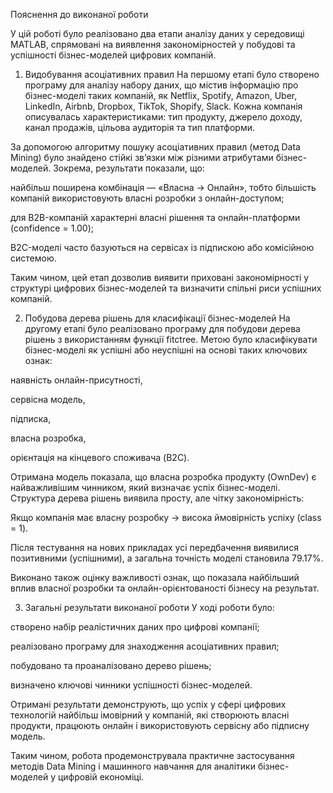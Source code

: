 Пояснення до виконаної роботи

У цій роботі було реалізовано два етапи аналізу даних у середовищі MATLAB, спрямовані на виявлення закономірностей у побудові та успішності бізнес-моделей цифрових компаній.

1. Видобування асоціативних правил
На першому етапі було створено програму для аналізу набору даних, що містив інформацію про бізнес-моделі таких компаній, як Netflix, Spotify, Amazon, Uber, LinkedIn, Airbnb, Dropbox, TikTok, Shopify, Slack.
Кожна компанія описувалась характеристиками: тип продукту, джерело доходу, канал продажів, цільова аудиторія та тип платформи.

За допомогою алгоритму пошуку асоціативних правил (метод Data Mining) було знайдено стійкі зв’язки між різними атрибутами бізнес-моделей.
Зокрема, результати показали, що:

найбільш поширена комбінація — «Власна → Онлайн», тобто більшість компаній використовують власні розробки з онлайн-доступом;

для B2B-компаній характерні власні рішення та онлайн-платформи (confidence = 1.00);

B2C-моделі часто базуються на сервісах із підпискою або комісійною системою.

Таким чином, цей етап дозволив виявити приховані закономірності у структурі цифрових бізнес-моделей та визначити спільні риси успішних компаній.

2. Побудова дерева рішень для класифікації бізнес-моделей
На другому етапі було реалізовано програму для побудови дерева рішень з використанням функції fitctree.
Метою було класифікувати бізнес-моделі як успішні або неуспішні на основі таких ключових ознак:

наявність онлайн-присутності,

сервісна модель,

підписка,

власна розробка,

орієнтація на кінцевого споживача (B2C).

Отримана модель показала, що власна розробка продукту (OwnDev) є найважливішим чинником, який визначає успіх бізнес-моделі.
Структура дерева рішень виявила просту, але чітку закономірність:

Якщо компанія має власну розробку → висока ймовірність успіху (class = 1).

Після тестування на нових прикладах усі передбачення виявилися позитивними (успішними), а загальна точність моделі становила 79.17%.

Виконано також оцінку важливості ознак, що показала найбільший вплив власної розробки та онлайн-орієнтованості бізнесу на результат.

3. Загальні результати виконаної роботи
У ході роботи було:

створено набір реалістичних даних про цифрові компанії;

реалізовано програму для знаходження асоціативних правил;

побудовано та проаналізовано дерево рішень;

визначено ключові чинники успішності бізнес-моделей.

Отримані результати демонструють, що успіх у сфері цифрових технологій найбільш імовірний у компаній, які створюють власні продукти, працюють онлайн і використовують сервісну або підписну модель.

Таким чином, робота продемонструвала практичне застосування методів Data Mining і машинного навчання для аналітики бізнес-моделей у цифровій економіці.
